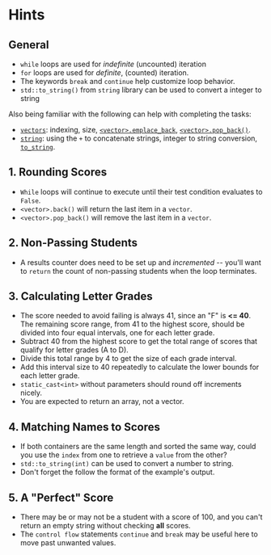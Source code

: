 # Hints

## General

- `while` loops are used for _indefinite_ (uncounted) iteration
- `for` loops are used for _definite_, (counted) iteration.
- The keywords `break` and `continue` help customize loop behavior.
- `std::to_string()` from `string` library can be used to convert a integer to string

Also being familiar with the following can help with completing the tasks:

- [`vectors`][vectors]: indexing, size, [`<vector>.emplace_back`][emplace], [`<vector>.pop_back()`][pop].
- [`string`][string]: using the `+` to concatenate strings, integer to string conversion, [`to_string`][to\_string].

## 1. Rounding Scores

- `While` loops will continue to execute until their test condition evaluates to `False`.
- `<vector>.back()` will return the last item in a `vector`.
- `<vector>.pop_back()` will remove the last item in a `vector`.

## 2. Non-Passing Students

- A results counter does need to be set up and _incremented_ -- you'll want to `return` the count of non-passing students when the loop terminates.

## 3. Calculating Letter Grades

- The score needed to avoid failing is always 41, since an "F" is **<= 40**. The remaining score range, from 41 to the highest score, should be divided into four equal intervals, one for each letter grade.
- Subtract 40 from the highest score to get the total range of scores that qualify for letter grades (A to D).
- Divide this total range by 4 to get the size of each grade interval.
- Add this interval size to 40 repeatedly to calculate the lower bounds for each letter grade.
- `static_cast<int>` without parameters should round off increments nicely.
- You are expected to return an array, not a vector.

## 4. Matching Names to Scores

- If both containers are the same length and sorted the same way, could you use the `index` from one to retrieve a `value` from the other?
- `std::to_string(int)` can be used to convert a number to string.
- Don't forget the follow the format of the example's output.

## 5. A "Perfect" Score

- There may be or may not be a student with a score of 100, and you can't return an empty string without checking **all** scores.
- The `control flow` statements `continue` and `break` may be useful here to move past unwanted values.

[vectors]: https://en.cppreference.com/w/cpp/container/vector
[string]: https://en.cppreference.com/w/cpp/string/basic_string
[to\_string]: https://en.cppreference.com/w/cpp/string/basic_string/to_string
[emplace]: https://en.cppreference.com/w/cpp/container/vector/emplace_back
[pop]: https://en.cppreference.com/w/cpp/container/vector/pop_back
